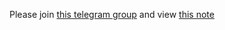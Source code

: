 Please join [this telegram group](https://t.me/yaapop7) and view [this note](http://t.me/MissRose_bot?start=notes_-1001494503390_812488)
